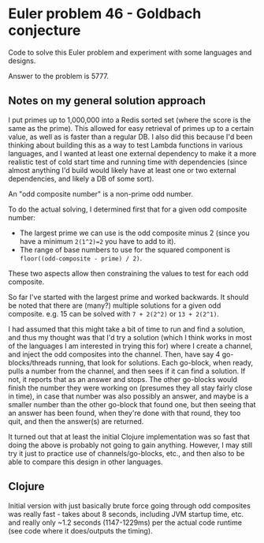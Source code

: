 # Euler problem 46 - Goldbach conjecture

Code to solve this Euler problem and experiment with some languages and designs.

Answer to the problem is 5777.

## Notes on my general solution approach

I put primes up to 1,000,000 into a Redis sorted set (where the score is the same as the prime). This allowed for easy retrieval of primes up to a certain value, as well as is faster than a regular DB. I also did this because I'd been thinking about building this as a way to test Lambda functions in various languages, and I wanted at least one external dependency to make it a more realistic test of cold start time and running time with dependencies (since almost anything I'd build would likely have at least one or two external dependencies, and likely a DB of some sort).

An "odd composite number" is a non-prime odd number.

To do the actual solving, I determined first that for a given odd composite number:
-  The largest prime we can use is the odd composite minus 2 (since you have a minimum `2(1^2)=2` you have to add to it).
- The range of base numbers to use for the squared component is `floor((odd-composite - prime) / 2)`.

These two aspects allow then constraining the values to test for each odd composite.

So far I've started with the largest prime and worked backwards. It should be noted that there are (many?) multiple solutions for a given odd composite. e.g. 15 can be solved with `7 + 2(2^2)` or `13 + 2(2^1)`.

I had assumed that this might take a bit of time to run and find a solution, and thus my thought was that I'd try a solution (which I think works in most of the languages I am interested in trying this for) where I create a channel, and inject the odd composites into the channel. Then, have say 4 go-blocks/threads running, that look for solutions. Each go-block, when ready, pulls a number from the channel, and then sees if it can find a solution. If not, it reports that as an answer and stops. The other go-blocks would finish the number they were working on (presumes they all stay fairly close in time), in case that number was also possibly an answer, and maybe is a smaller number than the other go-block that found one, but then seeing that an answer has been found, when they're done with that round, they too quit, and then the answer(s) are returned.

It turned out that at least the initial Clojure implementation was so fast that doing the above is probably not going to gain anything. However, I may still try it just to practice use of channels/go-blocks, etc., and then also to be able to compare this design in other languages.

## Clojure

Initial version with just basically brute force going through odd composites was really fast - takes about 8 seconds, including JVM startup time, etc. and really only ~1.2 seconds (1147-1229ms) per the actual code runtime (see code where it does/outputs the timing).


